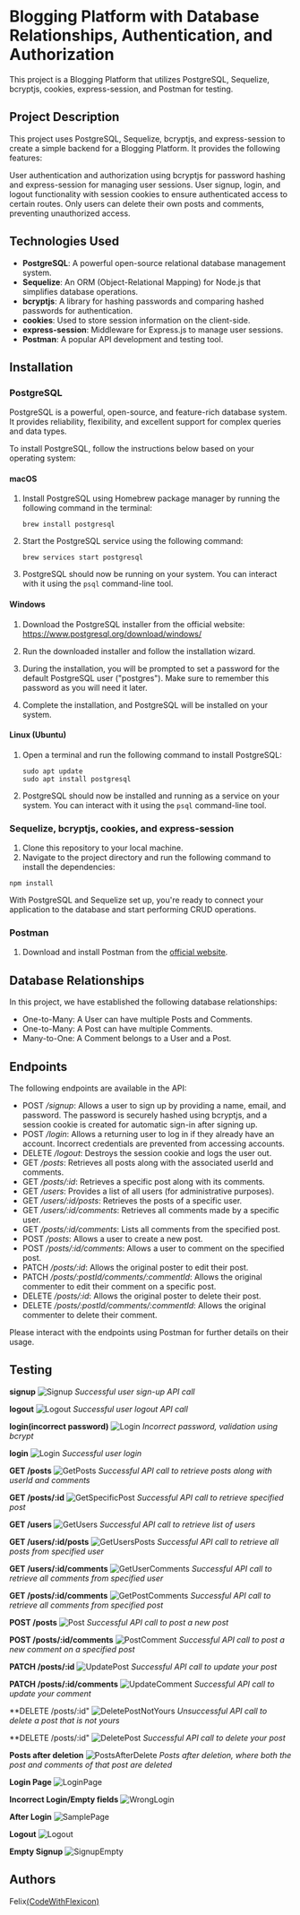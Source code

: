 # Blogging Platform with Database Relationships, Authentication, and Authorization

This project is a Blogging Platform that utilizes PostgreSQL, Sequelize, bcryptjs, cookies, express-session, and Postman for testing.

## Project Description
This project uses PostgreSQL, Sequelize, bcryptjs, and express-session to create a simple backend for a Blogging Platform. It provides the following features:

User authentication and authorization using bcryptjs for password hashing and express-session for managing user sessions.
User signup, login, and logout functionality with session cookies to ensure authenticated access to certain routes.
Only users can delete their own posts and comments, preventing unauthorized access.

## Technologies Used

* **PostgreSQL**: A powerful open-source relational database management system.
* **Sequelize**: An ORM (Object-Relational Mapping) for Node.js that simplifies database operations.
* **bcryptjs**: A library for hashing passwords and comparing hashed passwords for authentication.
* **cookies**: Used to store session information on the client-side.
* **express-session**: Middleware for Express.js to manage user sessions.
* **Postman**: A popular API development and testing tool.

## Installation

### PostgreSQL
PostgreSQL is a powerful, open-source, and feature-rich database system. It provides reliability, flexibility, and excellent support for complex queries and data types.

To install PostgreSQL, follow the instructions below based on your operating system:

#### macOS

1. Install PostgreSQL using Homebrew package manager by running the following command in the terminal:
   ```
   brew install postgresql
   ```
2. Start the PostgreSQL service using the following command:
   ```
   brew services start postgresql
   ```

3. PostgreSQL should now be running on your system. You can interact with it using the `psql` command-line tool.

#### Windows

1. Download the PostgreSQL installer from the official website: https://www.postgresql.org/download/windows/

2. Run the downloaded installer and follow the installation wizard.

3. During the installation, you will be prompted to set a password for the default PostgreSQL user ("postgres"). Make sure to remember this password as you will need it later.

4. Complete the installation, and PostgreSQL will be installed on your system.

#### Linux (Ubuntu)

1. Open a terminal and run the following command to install PostgreSQL:
   ```
   sudo apt update
   sudo apt install postgresql
   ```

2. PostgreSQL should now be installed and running as a service on your system. You can interact with it using the `psql` command-line tool.

### Sequelize, bcryptjs, cookies, and express-session
1. Clone this repository to your local machine.
2. Navigate to the project directory and run the following command to install the dependencies:

  ```
  npm install
  ```

With PostgreSQL and Sequelize set up, you're ready to connect your application to the database and start performing CRUD operations.

### Postman
1. Download and install Postman from the [official website](https://www.postman.com/downloads/).

## Database Relationships
In this project, we have established the following database relationships:

- One-to-Many: A User can have multiple Posts and Comments.
- One-to-Many: A Post can have multiple Comments.
- Many-to-One: A Comment belongs to a User and a Post.

## Endpoints
The following endpoints are available in the API:

- POST */signup*: Allows a user to sign up by providing a name, email, and password. The password is securely hashed using bcryptjs, and a session cookie is created for automatic sign-in after signing up.
- POST */login*: Allows a returning user to log in if they already have an account. Incorrect credentials are prevented from accessing accounts.
- DELETE */logout*: Destroys the session cookie and logs the user out.
- GET */posts*: Retrieves all posts along with the associated userId and comments.
- GET */posts/:id*: Retrieves a specific post along with its comments.
- GET */users*: Provides a list of all users (for administrative purposes).
- GET */users/:id/posts*: Retrieves the posts of a specific user.
- GET */users/:id/comments*: Retrieves all comments made by a specific user.
- GET */posts/:id/comments*: Lists all comments from the specified post.
- POST */posts*: Allows a user to create a new post.
- POST */posts/:id/comments*: Allows a user to comment on the specified post.
- PATCH */posts/:id*: Allows the original poster to edit their post.
- PATCH */posts/:postId/comments/:commentId*: Allows the original commenter to edit their comment on a specific post.
- DELETE */posts/:id*: Allows the original poster to delete their post.
- DELETE */posts/:postId/comments/:commentId*: Allows the original commenter to delete their comment.

Please interact with the endpoints using Postman for further details on their usage.

## Testing

**signup**
![Signup](/Backend/images/signup.png)
*Successful user sign-up API call*

**logout**
![Logout](/Backend/images/logout.png)
*Successful user logout API call*

**login(incorrect password)**
![Login](/Backend/images/wrongpassword.png)
*Incorrect password, validation using bcrypt*

**login**
![Login](/Backend/images/login.png)
*Successful user login*

**GET /posts**
![GetPosts](/Backend/images/getposts.png)
*Successful API call to retrieve posts along with userId and comments*

**GET /posts/:id**
![GetSpecificPost](/Backend/images/getspecificpost.png)
*Successful API call to retrieve specified post*

**GET /users**
![GetUsers](/Backend/images/getusers.png)
*Successful API call to retrieve list of users*

**GET /users/:id/posts**
![GetUsersPosts](/Backend/images/getpostsfromuser.png)
*Successful API call to retrieve all posts from specified user*

**GET /users/:id/comments**
![GetUserComments](/Backend/images/getcommentsfromuser.png)
*Successful API call to retrieve all comments from specified user*

**GET /posts/:id/comments**
![GetPostComments](/Backend/images/getspecificcomment.png)
*Successful API call to retrieve all comments from specified post*

**POST /posts**
![Post](/Backend/images/postnewpost.png)
*Successful API call to post a new post*

**POST /posts/:id/comments**
![PostComment](/Backend/images/postnewcomment.png)
*Successful API call to post a new comment on a specified post*

**PATCH /posts/:id**
![UpdatePost](/Backend/images/updatepost.png)
*Successful API call to update your post*

**PATCH /posts/:id/comments**
![UpdateComment](/Backend/images/updatecomment.png)
*Successful API call to update your comment*

**DELETE /posts/:id"
![DeletePostNotYours](/Backend/images/deletepostnotyours.png)
*Unsuccessful API call to delete a post that is not yours*

**DELETE /posts/:id"
![DeletePost](/Backend/images/deletepost.png)
*Successful API call to delete your post*

**Posts after deletion**
![PostsAfterDelete](/Backend/images/postandcommentgone.png)
*Posts after deletion, where both the post and comments of that post are deleted*

**Login Page**
![LoginPage](/Backend/images/LoginPage.png)

**Incorrect Login/Empty fields**
![WrongLogin](/Backend/images/WrongLogin.png)

**After Login**
![SamplePage](/Backend/images/Samplepage.png)

**Logout**
![Logout](/Backend/images/Logout.png)

**Empty Signup**
![SignupEmpty](/Backend/images/SignupEmpty.png)


## Authors
Felix[(CodeWithFlexicon)](https://github.com/CodeWithFlexicon)

